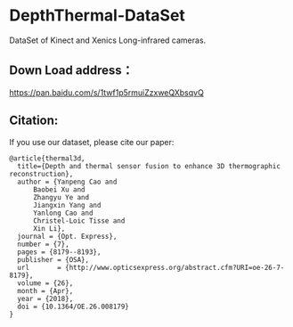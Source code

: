 # DepthThermal-DataSet
DataSet of Kinect and Xenics Long-infrared cameras.

## Down Load address：
https://pan.baidu.com/s/1twf1p5rmuiZzxweQXbsqvQ

## Citation:
If you use our dataset, please cite our paper:
```
@article{thermal3d,
  title={Depth and thermal sensor fusion to enhance 3D thermographic reconstruction},
  author = {Yanpeng Cao and 
      Baobei Xu and 
      Zhangyu Ye and 
      Jiangxin Yang and 
      Yanlong Cao and 
      Christel-Loic Tisse and 
      Xin Li},
  journal = {Opt. Express},
  number = {7},
  pages = {8179--8193},
  publisher = {OSA},
  url       = {http://www.opticsexpress.org/abstract.cfm?URI=oe-26-7-8179},
  volume = {26},
  month = {Apr},
  year = {2018},
  doi = {10.1364/OE.26.008179}
}
```

